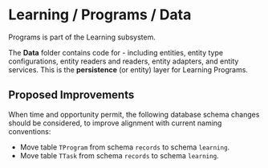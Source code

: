 # Learning / Programs / Data

Programs is part of the Learning subsystem.
  
The **Data** folder contains code for - including entities, entity type configurations, entity readers and readers, entity adapters, and entity services. This is the **persistence** (or entity) layer for Learning Programs.

## Proposed Improvements

When time and opportunity permit, the following database schema changes should be considered, to improve alignment with current naming conventions:

* Move table `TProgram` from schema `records` to schema `learning`.
* Move table `TTask` from schema `records` to schema `learning`.
